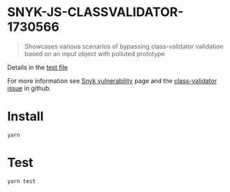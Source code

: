 # SNYK-JS-CLASSVALIDATOR-1730566
> Showcases various scenarios of bypassing class-validator validation based on an input object with polluted prototype

Details in the [test file](src/index.spec.ts)

For more information see [Snyk vulnerability](https://security.snyk.io/vuln/SNYK-JS-CLASSVALIDATOR-1730566) page and the [class-validator issue](https://github.com/typestack/class-validator/issues/438) in github.

# Install
```shell
yarn
```

# Test
```shell
yarn test
```
